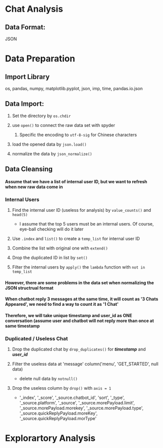 # Chat Analysis
## Data Format:
JSON

# Data Preparation
## Import Library
os, pandas, numpy, matplotlib.pyplot, json, imp, time, pandas.io.json

## Data Import:
1. Set the directory by ```os.chdir```

2. use ```open()``` to connect the raw data set with spyder
	1. Specific the encoding to ```utf-8-sig``` for Chinese characters
	
3. load the opened data by ```json.load()```

4. normalize the data by ```json_normalize()```

## Data Cleansing
#### Assume that we have a list of internal user ID, but we want to refresh when new raw data come in

### Internal Users
1. Find the internal user ID (useless for analysis) by ```value_counts()``` and ```head(5)```
	- I assume that the top 5 users must be an internal users. Of course, eye-ball checking will do it later
	
2. Use ```.index``` and ```list()``` to create a ```temp_list``` for internal user ID

3. Combine the list with original one with ```extend()```

4. Drop the duplicated ID in list by ```set()```

5. Filter the internal users by ```apply()``` the ```lambda``` function with ```not in temp_list```

#### However, there are some problems in the data set when normalizing the JSON structrual format
#### When chatbot reply 3 messages at the same time, it will count as '3 Chats Appeared', we need to find a way to count it as '1 Chat'
#### Therefore, we will take unique timestamp and user_id as ONE conversation (assume user and chatbot will not reply more than once at same timestamp

### Duplicated / Useless Chat
1. Drop the duplicated chat by ```drop_duplicates()``` for **_timestamp_** and **_user_id_**

2. Filter the useless data at 'message' column('menu', 'GET_STARTED', null data)
	- delete null data by ```notnull()```

3. Drop the useless column by ```drop()``` with ```axis = 1```
	- '_index', '_score', '_source.chatbot_id', 'sort', '_type', '_source.platform', '_source', '_source.morePayload.limit', '_source.morePayload.morekey', '_source.morePayload.type', '_source.quickReplyPayload.moreKey', '_source.quickReplyPayload.morType'












# Explorartory Analysis
